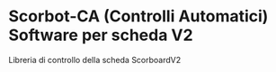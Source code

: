 # Scorbot-CA (Controlli Automatici) Software per scheda V2
Libreria di controllo della scheda ScorboardV2